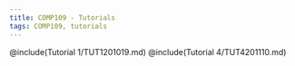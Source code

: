 ```yaml
---
title: COMP109 - Tutorials
tags: COMP109, tutorials
---
```

@include(Tutorial 1/TUT1201019.md)
@include(Tutorial 4/TUT4201110.md)